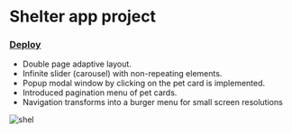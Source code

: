 # Shelter app project
### [Deploy](https://valsotnik.github.io/Shelter-app/pages/main/index.html)
* Double page adaptive layout.
* Infinite slider (carousel) with non-repeating elements.
* Popup modal window by clicking on the pet card is implemented.
* Introduced pagination menu of pet cards.
* Navigation transforms into a burger menu for small screen resolutions

![shel](https://user-images.githubusercontent.com/91071613/168233722-660cacd1-20f6-45c8-a5ec-68967bdf4eef.png)
